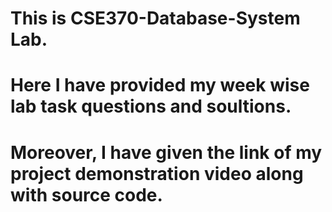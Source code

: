 # This is CSE370-Database-System Lab.
# Here I have provided my week wise lab task questions and soultions.
# Moreover, I have given the link of my project demonstration video along with source code.
